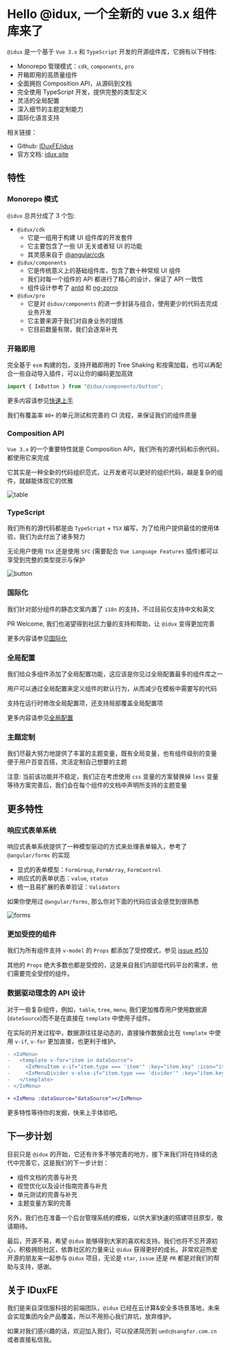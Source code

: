 # Hello @idux, 一个全新的 vue 3.x 组件库来了

`@idux` 是一个基于 `Vue 3.x` 和 `TypeScript` 开发的开源组件库，它拥有以下特性:

- Monorepo 管理模式：`cdk`, `components`, `pro`
- 开箱即用的高质量组件
- 全面拥抱 Composition API，从源码到文档
- 完全使用 TypeScript 开发，提供完整的类型定义
- 灵活的全局配置
- 深入细节的主题定制能力
- 国际化语言支持

相关链接：

- Github: [IDuxFE/idux](https://github.com/IDuxFE/idux)
- 官方文档: [idux.site](https://idux.site)

## 特性

### Monorepo 模式

`@idux` 总共分成了 3 个包:

- `@idux/cdk`
  - 它是一组用于构建 UI 组件库的开发套件
  - 它主要包含了一些 UI 无关或者轻 UI 的功能
  - 其灵感来自于 [@angular/cdk](https://material.angular.cn/cdk)
- `@idux/components`
  - 它是传统意义上的基础组件库，包含了数十种常规 UI 组件
  - 我们对每一个组件的 API 都进行了精心的设计，保证了 API 一致性
  - 组件设计参考了 [antd](https://ant.design/components/overview-cn/) 和 [ng-zorro](https://ng.ant.design/docs/introduce/zh)
- `@idux/pro`
  - 它是对 `@idux/components` 的进一步封装与组合，使用更少的代码去完成业务开发
  - 它主要来源于我们对自身业务的提炼
  - 它目前数量有限，我们会逐渐补充

### 开箱即用

完全基于 `esm` 构建的包，支持开箱即用的 Tree Shaking 和按需加载，也可以再配合一些自动导入插件，可以让你的编码更加高效

```ts
import { IxButton } from "@idux/components/button";
```

更多内容请参见[快速上手](https://idux.site/docs/getting-started/zh)

我们有覆盖率 `80+` 的单元测试和完善的 CI 流程，来保证我们的组件质量

### Composition API

`Vue 3.x` 的一个重要特性就是 Composition API，我们所有的源代码和示例代码，都使用它来完成

它其实是一种全新的代码组织范式，让开发者可以更好的组织代码，越是复杂的组件，就越能体现它的优雅

![table](https://cdn.jsdelivr.net/gh/danranVm/image-hosting/images/table.png)

### TypeScript

我们所有的源代码都是由 `TypeScript` + `TSX` 编写，为了给用户提供最佳的使用体验，我们为此付出了诸多努力

无论用户使用 `TSX` 还是使用 `SFC` (需要配合 `Vue Language Features` 插件)都可以享受到完整的类型提示与保护

![button](https://cdn.jsdelivr.net/gh/danranVm/image-hosting/images/button.png)

### 国际化

我们针对部分组件的静态文案内置了 `i18n` 的支持，不过目前仅支持中文和英文

PR Welcome, 我们也渴望得到社区力量的支持和帮助，让 `@idux` 变得更加完善

更多内容请参见[国际化](https://idux.site/docs/i18n/zh)

### 全局配置

我们给众多组件添加了全局配置功能，这应该是你见过全局配置最多的组件库之一

用户可以通过全局配置来定义组件的默认行为，从而减少在模板中需要写的代码

支持在运行时修改全局配置项，还支持局部覆盖全局配置项

更多内容请参见[全局配置](https://idux.site/docs/config/zh)

### 主题定制

我们尽最大努力地提供了丰富的主题变量，既有全局变量，也有组件级别的变量
便于用户百变百搭，灵活定制自己想要的主题

注意: 当前该功能并不稳定，我们正在考虑使用 `css` 变量的方案替换掉 `less` 变量
等待方案完善后，我们会在每个组件的文档中声明所支持的主题变量

## 更多特性

### 响应式表单系统

响应式表单系统提供了一种模型驱动的方式来处理表单输入，参考了 `@angular/forms` 的实现

- 显式的表单模型：`FormGroup`, `FormArray`, `FormControl`
- 响应式的表单状态：`value`, `status`
- 统一且易扩展的表单验证：`Validators`

如果你使用过 `@angular/forms`, 那么你对下面的代码应该会感觉到很熟悉

![forms](https://cdn.jsdelivr.net/gh/danranVm/image-hosting/images/forms.png)

### 更加受控的组件

我们为所有组件支持 `v-model` 的 `Props` 都添加了受控模式，参见 [issue #510](https://github.com/IDuxFE/idux/issues/510)

其他的 `Props` 绝大多数也都是受控的，这是来自我们内部低代码平台的需求，他们需要完全受控的组件。

### 数据驱动理念的 API 设计

对于一些复杂组件，例如，`table`, `tree`, `menu`, 我们更加推荐用户使用数据源(`dateSource`)而不是在直接在 `template` 中使用子组件。

在实际的开发过程中，数据源往往是动态的，直接操作数据会比在 `template` 中使用 `v-if`, `v-for` 更加直接，也更利于维护。

```diff
- <IxMenu>
-   <template v-for="item in dataSource">
-     <IxMenuItem v-if="item.type === 'item'" :key="item.key" :icon="item.icon"></IxMenuItem>
-     <IxMenuDivider v-else-if="item.type === 'divider'" :key="item.key"></IxMenuDivider>
-   </template>
- </IxMenu>

+ <IxMenu :dataSource="dataSource"></IxMenu>
```

更多特性等待你的发掘，快来上手体验吧。

## 下一步计划

目前只是 `@idux` 的开始，它还有许多不够完善的地方，接下来我们将在持续的迭代中完善它，这是我们的下一步计划：

- 组件文档的完善与补充
- 视觉优化以及设计指南完善与补充
- 单元测试的完善与补充
- 主题变量方案的完善

另外，我们也在准备一个后台管理系统的模板，以供大家快速的搭建项目原型，敬请期待。

最后，开源不易，希望 `@idux` 能够得到大家的喜欢和支持。我们也将不忘开源初心，积极拥抱社区，依靠社区的力量来让 `@idux` 获得更好的成长。非常欢迎热爱开源的朋友来一起参与 `@idux` 项目，无论是 `star`, `issue` 还是 `PR` 都是对我们的帮助与支持，感谢。

## 关于 IDuxFE

我们是来自深信服科技的前端团队，`@idux` 已经在云计算&安全多场景落地，未来会实现集团内全产品覆盖，所以不用担心我们弃坑，放弃维护。

如果对我们感兴趣的话，欢迎加入我们，可以投递简历到 `uedc@sangfor.com.cn` 或者直接私信我。
